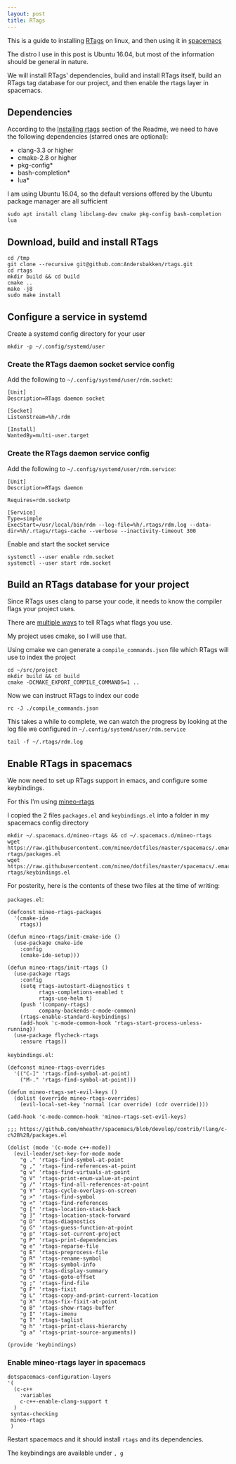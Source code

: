 ```yaml
---
layout: post
title: RTags
---
```


This is a guide to installing [RTags](https://github.com/Andersbakken/rtags) on linux, and then using it in [spacemacs](http://spacemacs.org/)

The distro I use in this post is Ubuntu 16.04, but most of the information should be general in nature.

We will install RTags' dependencies, build and install RTags itself, build an RTags tag database for
our project, and then enable the rtags layer in spacemacs.

## Dependencies

According to the [Installing rtags](https://github.com/Andersbakken/rtags#installing-rtags) section of the Readme,
we need to have the following dependencies (starred ones are optional):

- clang-3.3 or higher
- cmake-2.8 or higher
- pkg-config*
- bash-completion*
- lua*

I am using Ubuntu 16.04, so the default versions offered by the Ubuntu package manager are all sufficient

    sudo apt install clang libclang-dev cmake pkg-config bash-completion lua

## Download, build and install RTags

    cd /tmp
    git clone --recursive git@github.com:Andersbakken/rtags.git
    cd rtags
    mkdir build && cd build
    cmake ..
    make -j8
    sudo make install

## Configure a service in systemd

Create a systemd config directory for your user

    mkdir -p ~/.config/systemd/user

### Create the RTags daemon socket service config

Add the following to `~/.config/systemd/user/rdm.socket`:

    [Unit]
    Description=RTags daemon socket

    [Socket]
    ListenStream=%h/.rdm

    [Install]
    WantedBy=multi-user.target

### Create the RTags daemon service config

Add the following to `~/.config/systemd/user/rdm.service`:

    [Unit]
    Description=RTags daemon

    Requires=rdm.socketp

    [Service]
    Type=simple
    ExecStart=/usr/local/bin/rdm --log-file=%h/.rtags/rdm.log --data-dir=%h/.rtags/rtags-cache --verbose --inactivity-timeout 300

Enable and start the socket service

    systemctl --user enable rdm.socket
    systemctl --user start rdm.socket

## Build an RTags database for your project

Since RTags uses clang to parse your code, it needs to know the compiler flags your project uses.

There are [multiple ways](https://github.com/Andersbakken/rtags#setup) to tell RTags what flags you use.

My project uses cmake, so I will use that.

Using cmake we can generate a `compile_commands.json` file which RTags will use to index the project

    cd ~/src/project
    mkdir build && cd build
    cmake -DCMAKE_EXPORT_COMPILE_COMMANDS=1 ..

Now we can instruct RTags to index our code

    rc -J ./compile_commands.json

This takes a while to complete, we can watch the progress by looking at the log file we configured in `~/.config/systemd/user/rdm.service`

    tail -f ~/.rtags/rdm.log

## Enable RTags in spacemacs

We now need to set up RTags support in emacs, and configure some keybindings.

For this I'm using [mineo-rtags](https://github.com/mineo/dotfiles/tree/master/spacemacs/.emacs.d/private/layers/mineo-rtags)

I copied the 2 files `packages.el` and `keybindings.el` into a folder in my spacemacs config directory

    mkdir ~/.spacemacs.d/mineo-rtags && cd ~/.spacemacs.d/mineo-rtags
    wget https://raw.githubusercontent.com/mineo/dotfiles/master/spacemacs/.emacs.d/private/layers/mineo-rtags/packages.el
    wget https://raw.githubusercontent.com/mineo/dotfiles/master/spacemacs/.emacs.d/private/layers/mineo-rtags/keybindings.el

For posterity, here is the contents of these two files at the time of writing:

`packages.el`:

```
(defconst mineo-rtags-packages
  '(cmake-ide
    rtags))

(defun mineo-rtags/init-cmake-ide ()
  (use-package cmake-ide
    :config
    (cmake-ide-setup)))

(defun mineo-rtags/init-rtags ()
  (use-package rtags
    :config
    (setq rtags-autostart-diagnostics t
          rtags-completions-enabled t
          rtags-use-helm t)
    (push '(company-rtags)
          company-backends-c-mode-common)
    (rtags-enable-standard-keybindings)
    (add-hook 'c-mode-common-hook 'rtags-start-process-unless-running))
  (use-package flycheck-rtags
    :ensure rtags))
```

`keybindings.el`:

```
(defconst mineo-rtags-overrides
  '(("C-]" 'rtags-find-symbol-at-point)
    ("M-." 'rtags-find-symbol-at-point)))

(defun mineo-rtags-set-evil-keys ()
  (dolist (override mineo-rtags-overrides)
    (evil-local-set-key 'normal (car override) (cdr override))))

(add-hook 'c-mode-common-hook 'mineo-rtags-set-evil-keys)

;;; https://github.com/mheathr/spacemacs/blob/develop/contrib/!lang/c-c%2B%2B/packages.el

(dolist (mode '(c-mode c++-mode))
  (evil-leader/set-key-for-mode mode
    "g ." 'rtags-find-symbol-at-point
    "g ," 'rtags-find-references-at-point
    "g v" 'rtags-find-virtuals-at-point
    "g V" 'rtags-print-enum-value-at-point
    "g /" 'rtags-find-all-references-at-point
    "g Y" 'rtags-cycle-overlays-on-screen
    "g >" 'rtags-find-symbol
    "g <" 'rtags-find-references
    "g [" 'rtags-location-stack-back
    "g ]" 'rtags-location-stack-forward
    "g D" 'rtags-diagnostics
    "g G" 'rtags-guess-function-at-point
    "g p" 'rtags-set-current-project
    "g P" 'rtags-print-dependencies
    "g e" 'rtags-reparse-file
    "g E" 'rtags-preprocess-file
    "g R" 'rtags-rename-symbol
    "g M" 'rtags-symbol-info
    "g S" 'rtags-display-summary
    "g O" 'rtags-goto-offset
    "g ;" 'rtags-find-file
    "g F" 'rtags-fixit
    "g L" 'rtags-copy-and-print-current-location
    "g X" 'rtags-fix-fixit-at-point
    "g B" 'rtags-show-rtags-buffer
    "g I" 'rtags-imenu
    "g T" 'rtags-taglist
    "g h" 'rtags-print-class-hierarchy
    "g a" 'rtags-print-source-arguments))

(provide 'keybindings)
```

### Enable mineo-rtags layer in spacemacs

    dotspacemacs-configuration-layers
    '(
      (c-c++
        :variables
        c-c++-enable-clang-support t
      )
     syntax-checking
     mineo-rtags
     )

Restart spacemacs and it should install `rtags` and its dependencies.

The keybindings are available under `, g`
